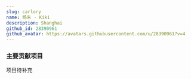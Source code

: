 ```yaml
---
slug: carlory
name: 杨朱 · Kiki
description: Shanghai
github_id: 28390961
github_avatar: https://avatars.githubusercontent.com/u/28390961?v=4
---
```


### 主要贡献项目

项目待补充

